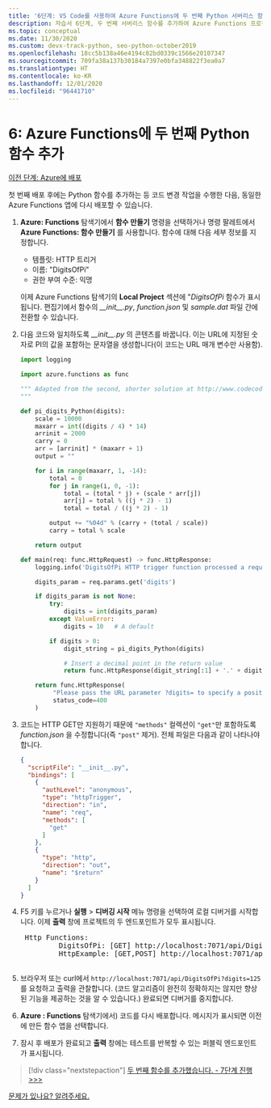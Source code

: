 ```yaml
---
title: '6단계: VS Code를 사용하여 Azure Functions에 두 번째 Python 서버리스 함수 추가'
description: 자습서 6단계, 두 번째 서버리스 함수를 추가하여 Azure Functions 프로젝트 확장
ms.topic: conceptual
ms.date: 11/30/2020
ms.custom: devx-track-python, seo-python-october2019
ms.openlocfilehash: 18cc5b138a46e4194c82bd0339c1566e20107347
ms.sourcegitcommit: 709fa38a137b30184a7397e0bfa348822f3ea0a7
ms.translationtype: HT
ms.contentlocale: ko-KR
ms.lasthandoff: 12/01/2020
ms.locfileid: "96441710"
---
```

# <a name="6-add-a-second-python-function-to-azure-functions"></a>6: Azure Functions에 두 번째 Python 함수 추가

[이전 단계: Azure에 배포](tutorial-vs-code-serverless-python-05.md)

첫 번째 배포 후에는 Python 함수를 추가하는 등 코드 변경 작업을 수행한 다음, 동일한 Azure Functions 앱에 다시 배포할 수 있습니다.

1. **Azure: Functions** 탐색기에서 **함수 만들기** 명령을 선택하거나 명령 팔레트에서 **Azure Functions: 함수 만들기** 를 사용합니다. 함수에 대해 다음 세부 정보를 지정합니다.

    - 템플릿: HTTP 트리거
    - 이름: "DigitsOfPi"
    - 권한 부여 수준: 익명

    이제 Azure Functions 탐색기의 **Local Project** 섹션에 "*DigitsOfPi* 함수가 표시됩니다. 편집기에서 함수의 *\_\_init\_\_.py*,  *function.json* 및 *sample.dat* 파일 간에 전환할 수 있습니다.

1. 다음 코드와 일치하도록 *\_\_init\_\_.py* 의 콘텐츠를 바꿉니다. 이는 URL에 지정된 숫자로 PI의 값을 포함하는 문자열을 생성합니다(이 코드는 URL 매개 변수만 사용함).

    ```python
    import logging

    import azure.functions as func

    """ Adapted from the second, shorter solution at http://www.codecodex.com/wiki/Calculate_digits_of_pi#Python
    """

    def pi_digits_Python(digits):
        scale = 10000
        maxarr = int((digits / 4) * 14)
        arrinit = 2000
        carry = 0
        arr = [arrinit] * (maxarr + 1)
        output = ""

        for i in range(maxarr, 1, -14):
            total = 0
            for j in range(i, 0, -1):
                total = (total * j) + (scale * arr[j])
                arr[j] = total % ((j * 2) - 1)
                total = total / ((j * 2) - 1)

            output += "%04d" % (carry + (total / scale))
            carry = total % scale

        return output

    def main(req: func.HttpRequest) -> func.HttpResponse:
        logging.info('DigitsOfPi HTTP trigger function processed a request.')

        digits_param = req.params.get('digits')

        if digits_param is not None:
            try:
                digits = int(digits_param)
            except ValueError:
                digits = 10   # A default

            if digits > 0:
                digit_string = pi_digits_Python(digits)

                # Insert a decimal point in the return value
                return func.HttpResponse(digit_string[:1] + '.' + digit_string[1:])

        return func.HttpResponse(
             "Please pass the URL parameter ?digits= to specify a positive number of digits.",
             status_code=400
        )
    ```

1. 코드는 HTTP GET만 지원하기 때문에 `"methods"` 컬렉션이 `"get"`만 포함하도록 *function.json* 을 수정합니다(즉 `"post"` 제거). 전체 파일은 다음과 같이 나타나야 합니다.

    ```json
    {
      "scriptFile": "__init__.py",
      "bindings": [
        {
          "authLevel": "anonymous",
          "type": "httpTrigger",
          "direction": "in",
          "name": "req",
          "methods": [
            "get"
          ]
        },
        {
          "type": "http",
          "direction": "out",
          "name": "$return"
        }
      ]
    }
    ```

1. F5 키를 누르거나 **실행** > **디버깅 시작** 메뉴 명령을 선택하여 로컬 디버거를 시작합니다. 이제 **출력** 창에 프로젝트의 두 엔드포인트가 모두 표시됩니다.

    <pre>
    Http Functions:
            DigitsOfPi: [GET] http://localhost:7071/api/DigitsOfPi
            HttpExample: [GET,POST] http://localhost:7071/api/HttpExample
    </pre>

1. 브라우저 또는 curl에서 `http://localhost:7071/api/DigitsOfPi?digits=125`를 요청하고 출력을 관찰합니다. (코드 알고리즘이 완전히 정확하지는 않지만 향상된 기능을 제공하는 것을 알 수 있습니다.) 완료되면 디버거를 중지합니다.

1. **Azure **:** Functions** 탐색기에서) 코드를 다시 배포합니다. 메시지가 표시되면 이전에 만든 함수 앱을 선택합니다.

1. 잠시 후 배포가 완료되고 **출력** 창에는 테스트를 반복할 수 있는 퍼블릭 엔드포인트가 표시됩니다.

> [!div class="nextstepaction"]
> [두 번째 함수를 추가했습니다. - 7단계 진행 >>>](tutorial-vs-code-serverless-python-07.md)

[문제가 있나요? 알려주세요.](https://aka.ms/python-functions-qs-ms-survey)
